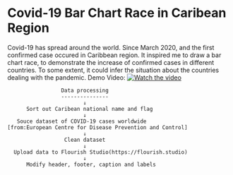 # Covid-19 Bar Chart Race in Caribean Region
  Covid-19 has spread around the world. Since March 2020, and the first confirmed case occured in Caribbean region. It inspired me to draw a bar chart race, to demonstrate the increase of confirmed cases in different countries. To some extent, it could infer the situation about the countries dealing with the pandemic.
  Demo Video:
[![Watch the video](https://github.com/supermonk00/Curfew-project/blob/master/Covid-19%20Bar%20chart%20race%20in%20Carib/video.cover.png)](https://www.youtube.com/watch?v=hLopox6YEuw&t=1s)


                     Data processing
                     ---------------
                            ↓
          Sort out Caribean national name and flag
                            ↓
       Souce dataset of COVID-19 cases worldwide
    [from:European Centre for Disease Prevention and Control]
                            ↓
                      Clean dataset
                            ↓
      Upload data to Flourish Studio(https://flourish.studio)
                            ↓
          Modify header, footer, caption and labels